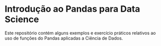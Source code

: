 # Introdução ao Pandas para Data Science
<p> Este repositório contém alguns exemplos e exercício práticos relativos ao uso de funções do Pandas aplicadas a Ciência de Dados. </p>
